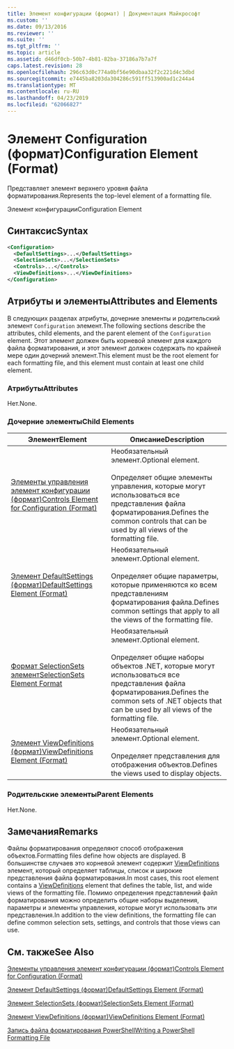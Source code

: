 ```yaml
---
title: Элемент конфигурации (формат) | Документация Майкрософт
ms.custom: ''
ms.date: 09/13/2016
ms.reviewer: ''
ms.suite: ''
ms.tgt_pltfrm: ''
ms.topic: article
ms.assetid: d46df0cb-50b7-4b81-82ba-37186a7b7a7f
caps.latest.revision: 28
ms.openlocfilehash: 296c63d0c774a0bf56e90dbaa32f2c221d4c3dbd
ms.sourcegitcommit: e7445ba8203da304286c591ff513900ad1c244a4
ms.translationtype: MT
ms.contentlocale: ru-RU
ms.lasthandoff: 04/23/2019
ms.locfileid: "62066827"
---
```

# <a name="configuration-element-format"></a><span data-ttu-id="974c5-102">Элемент Configuration (формат)</span><span class="sxs-lookup"><span data-stu-id="974c5-102">Configuration Element (Format)</span></span>

<span data-ttu-id="974c5-103">Представляет элемент верхнего уровня файла форматирования.</span><span class="sxs-lookup"><span data-stu-id="974c5-103">Represents the top-level element of a formatting file.</span></span>

<span data-ttu-id="974c5-104">Элемент конфигурации</span><span class="sxs-lookup"><span data-stu-id="974c5-104">Configuration Element</span></span>

## <a name="syntax"></a><span data-ttu-id="974c5-105">Синтаксис</span><span class="sxs-lookup"><span data-stu-id="974c5-105">Syntax</span></span>

```xml
<Configuration>
  <DefaultSettings>...</DefaultSettings>
  <SelectionSets>...</SelectionSets>
  <Controls>...</Controls>
  <ViewDefinitions>...</ViewDefinitions>
</Configuration>

```

## <a name="attributes-and-elements"></a><span data-ttu-id="974c5-106">Атрибуты и элементы</span><span class="sxs-lookup"><span data-stu-id="974c5-106">Attributes and Elements</span></span>

<span data-ttu-id="974c5-107">В следующих разделах атрибуты, дочерние элементы и родительский элемент `Configuration` элемент.</span><span class="sxs-lookup"><span data-stu-id="974c5-107">The following sections describe the attributes, child elements, and the parent element of the `Configuration` element.</span></span> <span data-ttu-id="974c5-108">Этот элемент должен быть корневой элемент для каждого файла форматирования, и этот элемент должен содержать по крайней мере один дочерний элемент.</span><span class="sxs-lookup"><span data-stu-id="974c5-108">This element must be the root element for each formatting file, and this element must contain at least one child element.</span></span>

### <a name="attributes"></a><span data-ttu-id="974c5-109">Атрибуты</span><span class="sxs-lookup"><span data-stu-id="974c5-109">Attributes</span></span>

<span data-ttu-id="974c5-110">Нет.</span><span class="sxs-lookup"><span data-stu-id="974c5-110">None.</span></span>

### <a name="child-elements"></a><span data-ttu-id="974c5-111">Дочерние элементы</span><span class="sxs-lookup"><span data-stu-id="974c5-111">Child Elements</span></span>

|<span data-ttu-id="974c5-112">Элемент</span><span class="sxs-lookup"><span data-stu-id="974c5-112">Element</span></span>|<span data-ttu-id="974c5-113">Описание</span><span class="sxs-lookup"><span data-stu-id="974c5-113">Description</span></span>|
|-------------|-----------------|
|[<span data-ttu-id="974c5-114">Элементы управления элемент конфигурации (формат)</span><span class="sxs-lookup"><span data-stu-id="974c5-114">Controls Element for Configuration (Format)</span></span>](./controls-element-for-configuration-format.md)|<span data-ttu-id="974c5-115">Необязательный элемент.</span><span class="sxs-lookup"><span data-stu-id="974c5-115">Optional element.</span></span><br /><br /> <span data-ttu-id="974c5-116">Определяет общие элементы управления, которые могут использоваться все представления файла форматирования.</span><span class="sxs-lookup"><span data-stu-id="974c5-116">Defines the common controls that can be used by all views of the formatting file.</span></span>|
|[<span data-ttu-id="974c5-117">Элемент DefaultSettings (формат)</span><span class="sxs-lookup"><span data-stu-id="974c5-117">DefaultSettings Element (Format)</span></span>](./defaultsettings-element-format.md)|<span data-ttu-id="974c5-118">Необязательный элемент.</span><span class="sxs-lookup"><span data-stu-id="974c5-118">Optional element.</span></span><br /><br /> <span data-ttu-id="974c5-119">Определяет общие параметры, которые применяются ко всем представлениям форматирования файла.</span><span class="sxs-lookup"><span data-stu-id="974c5-119">Defines common settings that apply to all the views of the formatting file.</span></span>|
|[<span data-ttu-id="974c5-120">Формат SelectionSets элемент</span><span class="sxs-lookup"><span data-stu-id="974c5-120">SelectionSets Element Format</span></span>](./selectionsets-element-format.md)|<span data-ttu-id="974c5-121">Необязательный элемент.</span><span class="sxs-lookup"><span data-stu-id="974c5-121">Optional element.</span></span><br /><br /> <span data-ttu-id="974c5-122">Определяет общие наборы объектов .NET, которые могут использоваться все представления файла форматирования.</span><span class="sxs-lookup"><span data-stu-id="974c5-122">Defines the common sets of .NET objects that can be used by all views of the formatting file.</span></span>|
|[<span data-ttu-id="974c5-123">Элемент ViewDefinitions (формат)</span><span class="sxs-lookup"><span data-stu-id="974c5-123">ViewDefinitions Element (Format)</span></span>](./viewdefinitions-element-format.md)|<span data-ttu-id="974c5-124">Необязательный элемент.</span><span class="sxs-lookup"><span data-stu-id="974c5-124">Optional element.</span></span><br /><br /> <span data-ttu-id="974c5-125">Определяет представления для отображения объектов.</span><span class="sxs-lookup"><span data-stu-id="974c5-125">Defines the views used to display objects.</span></span>|

### <a name="parent-elements"></a><span data-ttu-id="974c5-126">Родительские элементы</span><span class="sxs-lookup"><span data-stu-id="974c5-126">Parent Elements</span></span>

<span data-ttu-id="974c5-127">Нет.</span><span class="sxs-lookup"><span data-stu-id="974c5-127">None.</span></span>

## <a name="remarks"></a><span data-ttu-id="974c5-128">Замечания</span><span class="sxs-lookup"><span data-stu-id="974c5-128">Remarks</span></span>

<span data-ttu-id="974c5-129">Файлы форматирования определяют способ отображения объектов.</span><span class="sxs-lookup"><span data-stu-id="974c5-129">Formatting files define how objects are displayed.</span></span> <span data-ttu-id="974c5-130">В большинстве случаев это корневой элемент содержит [ViewDefinitions](./viewdefinitions-element-format.md) элемент, который определяет таблицы, список и широкие представления файла форматирования.</span><span class="sxs-lookup"><span data-stu-id="974c5-130">In most cases, this root element contains a [ViewDefinitions](./viewdefinitions-element-format.md) element that defines the table, list, and wide views of the formatting file.</span></span> <span data-ttu-id="974c5-131">Помимо определения представлений файл форматирования можно определить общие наборы выделения, параметры и элементы управления, которые могут использовать эти представления.</span><span class="sxs-lookup"><span data-stu-id="974c5-131">In addition to the view definitions, the formatting file can define common selection sets, settings, and controls that those views can use.</span></span>

## <a name="see-also"></a><span data-ttu-id="974c5-132">См. также</span><span class="sxs-lookup"><span data-stu-id="974c5-132">See Also</span></span>

[<span data-ttu-id="974c5-133">Элементы управления элемент конфигурации (формат)</span><span class="sxs-lookup"><span data-stu-id="974c5-133">Controls Element for Configuration (Format)</span></span>](./controls-element-for-configuration-format.md)

[<span data-ttu-id="974c5-134">Элемент DefaultSettings (формат)</span><span class="sxs-lookup"><span data-stu-id="974c5-134">DefaultSettings Element (Format)</span></span>](./defaultsettings-element-format.md)

[<span data-ttu-id="974c5-135">Элемент SelectionSets (формат)</span><span class="sxs-lookup"><span data-stu-id="974c5-135">SelectionSets Element (Format)</span></span>](./selectionsets-element-format.md)

[<span data-ttu-id="974c5-136">Элемент ViewDefinitions (формат)</span><span class="sxs-lookup"><span data-stu-id="974c5-136">ViewDefinitions Element (Format)</span></span>](./viewdefinitions-element-format.md)

[<span data-ttu-id="974c5-137">Запись файла форматирования PowerShell</span><span class="sxs-lookup"><span data-stu-id="974c5-137">Writing a PowerShell Formatting File</span></span>](./writing-a-powershell-formatting-file.md)
